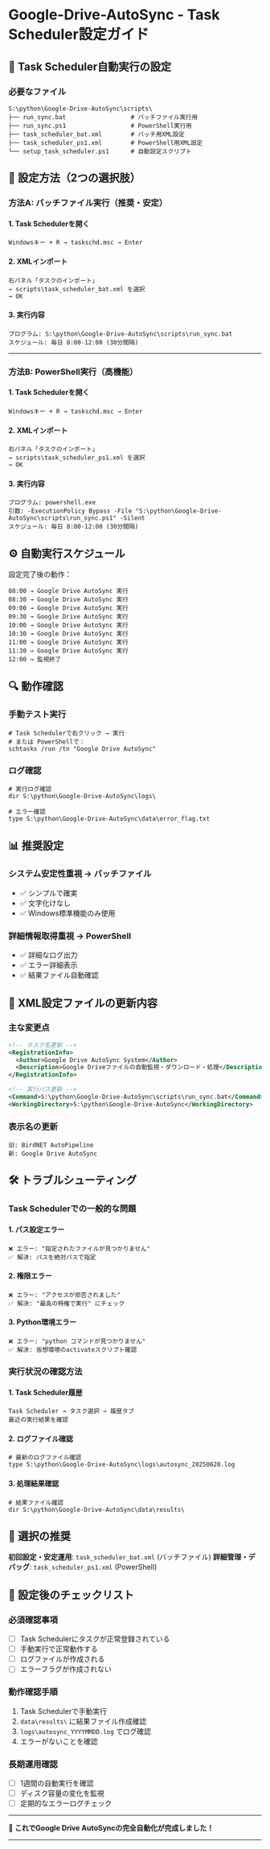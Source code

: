 # Google-Drive-AutoSync - Task Scheduler設定ガイド

## 🎯 Task Scheduler自動実行の設定

### **必要なファイル**

```
S:\python\Google-Drive-AutoSync\scripts\
├── run_sync.bat                  # バッチファイル実行用
├── run_sync.ps1                  # PowerShell実行用
├── task_scheduler_bat.xml        # バッチ用XML設定
├── task_scheduler_ps1.xml        # PowerShell用XML設定
└── setup_task_scheduler.ps1      # 自動設定スクリプト
```

## 🚀 **設定方法（2つの選択肢）**

### **方法A: バッチファイル実行（推奨・安定）**

#### 1. Task Schedulerを開く
```
Windowsキー + R → taskschd.msc → Enter
```

#### 2. XMLインポート
```
右パネル「タスクのインポート」
→ scripts\task_scheduler_bat.xml を選択
→ OK
```

#### 3. 実行内容
```
プログラム: S:\python\Google-Drive-AutoSync\scripts\run_sync.bat
スケジュール: 毎日 8:00-12:00 (30分間隔)
```

---

### **方法B: PowerShell実行（高機能）**

#### 1. Task Schedulerを開く
```
Windowsキー + R → taskschd.msc → Enter
```

#### 2. XMLインポート
```
右パネル「タスクのインポート」
→ scripts\task_scheduler_ps1.xml を選択
→ OK
```

#### 3. 実行内容
```
プログラム: powershell.exe
引数: -ExecutionPolicy Bypass -File "S:\python\Google-Drive-AutoSync\scripts\run_sync.ps1" -Silent
スケジュール: 毎日 8:00-12:00 (30分間隔)
```

## ⚙️ **自動実行スケジュール**

設定完了後の動作：
```
08:00 → Google Drive AutoSync 実行
08:30 → Google Drive AutoSync 実行
09:00 → Google Drive AutoSync 実行
09:30 → Google Drive AutoSync 実行
10:00 → Google Drive AutoSync 実行
10:30 → Google Drive AutoSync 実行
11:00 → Google Drive AutoSync 実行
11:30 → Google Drive AutoSync 実行
12:00 → 監視終了
```

## 🔍 **動作確認**

### 手動テスト実行
```
# Task Schedulerで右クリック → 実行
# または PowerShellで：
schtasks /run /tn "Google Drive AutoSync"
```

### ログ確認
```
# 実行ログ確認
dir S:\python\Google-Drive-AutoSync\logs\

# エラー確認
type S:\python\Google-Drive-AutoSync\data\error_flag.txt
```

## 📊 **推奨設定**

### **システム安定性重視 → バッチファイル**
- ✅ シンプルで確実
- ✅ 文字化けなし
- ✅ Windows標準機能のみ使用

### **詳細情報取得重視 → PowerShell**
- ✅ 詳細なログ出力
- ✅ エラー詳細表示
- ✅ 結果ファイル自動確認

## 🔧 **XML設定ファイルの更新内容**

### **主な変更点**
```xml
<!-- タスク名更新 -->
<RegistrationInfo>
  <Author>Google Drive AutoSync System</Author>
  <Description>Google Driveファイルの自動監視・ダウンロード・処理</Description>
</RegistrationInfo>

<!-- 実行パス更新 -->
<Command>S:\python\Google-Drive-AutoSync\scripts\run_sync.bat</Command>
<WorkingDirectory>S:\python\Google-Drive-AutoSync</WorkingDirectory>
```

### **表示名の更新**
```
旧: BirdNET AutoPipeline
新: Google Drive AutoSync
```

## 🛠️ **トラブルシューティング**

### **Task Schedulerでの一般的な問題**

#### 1. パス設定エラー
```
❌ エラー: "指定されたファイルが見つかりません"
✅ 解決: パスを絶対パスで指定
```

#### 2. 権限エラー
```
❌ エラー: "アクセスが拒否されました"
✅ 解決: "最高の特権で実行" にチェック
```

#### 3. Python環境エラー
```
❌ エラー: "python コマンドが見つかりません"
✅ 解決: 仮想環境のactivateスクリプト確認
```

### **実行状況の確認方法**

#### 1. Task Scheduler履歴
```
Task Scheduler → タスク選択 → 履歴タブ
最近の実行結果を確認
```

#### 2. ログファイル確認
```
# 最新のログファイル確認
type S:\python\Google-Drive-AutoSync\logs\autosync_20250620.log
```

#### 3. 処理結果確認
```
# 結果ファイル確認
dir S:\python\Google-Drive-AutoSync\data\results\
```

## 🎯 **選択の推奨**

**初回設定・安定運用**: `task_scheduler_bat.xml` (バッチファイル)
**詳細管理・デバッグ**: `task_scheduler_ps1.xml` (PowerShell)

## 📝 **設定後のチェックリスト**

### **必須確認事項**
- [ ] Task Schedulerにタスクが正常登録されている
- [ ] 手動実行で正常動作する
- [ ] ログファイルが作成される
- [ ] エラーフラグが作成されない

### **動作確認手順**
1. Task Schedulerで手動実行
2. `data\results\` に結果ファイル作成確認
3. `logs\autosync_YYYYMMDD.log` でログ確認
4. エラーがないことを確認

### **長期運用確認**
- [ ] 1週間の自動実行を確認
- [ ] ディスク容量の変化を監視
- [ ] 定期的なエラーログチェック

---

**🎯 これでGoogle Drive AutoSyncの完全自動化が完成しました！**

---
